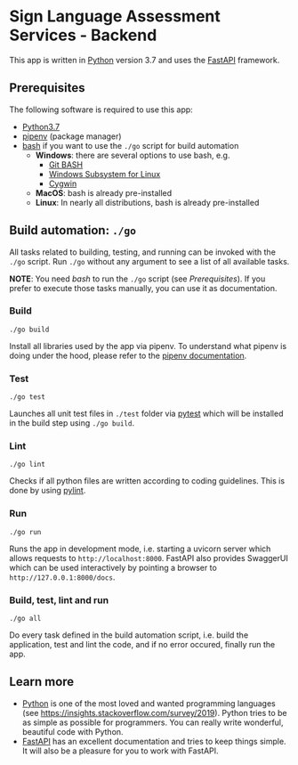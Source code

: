 # Sign Language Assessment Services - Backend

This app is written in [Python][1] version 3.7 and uses the [FastAPI][2] framework.

## Prerequisites

The following software is required to use this app:

- [Python3.7][1]
- [pipenv][3] (package manager)
- [bash][4] if you want to use the `./go` script for build automation
  - **Windows**: there are several options to use bash, e.g.
    - [Git BASH](https://gitforwindows.org/)
    - [Windows Subsystem for Linux][6]
    - [Cygwin][7]
  - **MacOS**: bash is already pre-installed
  - **Linux**: In nearly all distributions, bash is already pre-installed

## Build automation: `./go`

All tasks related to building, testing, and running can be invoked with the `./go` script.
Run `./go` without any argument to see a list of all available tasks.

**NOTE**: You need _bash_ to run the `./go` script (see _Prerequisites_).
If you prefer to execute those tasks manually, you can use it as documentation.

### Build

`./go build`

Install all libraries used by the app via pipenv. To understand what pipenv is doing under the hood,
please refer to the [pipenv documentation][3].

### Test

`./go test`

Launches all unit test files in `./test` folder via [pytest][8] which will be installed in the build step using `./go build`.

### Lint

`./go lint`

Checks if all python files are written according to coding guidelines. This is done by using [pylint][9].

### Run

`./go run`

Runs the app in development mode, i.e. starting a uvicorn server which allows requests to `http://localhost:8000`.
FastAPI also provides SwaggerUI which can be used interactively by pointing a browser to `http://127.0.0.1:8000/docs`.

### Build, test, lint and run

`./go all`

Do every task defined in the build automation script, i.e. build the application, test and lint the code, and if no error occured,
finally run the app.


## Learn more

- [Python][1] is one of the most loved and wanted programming languages (see https://insights.stackoverflow.com/survey/2019).
  Python tries to be as simple as possible for programmers. You can really write wonderful, beautiful code with Python.
- [FastAPI][2] has an excellent documentation and tries to keep things simple. It will also be a pleasure for you to work with FastAPI.


[1]: https://python.org
[2]: https://fastapi.tiangolo.com
[3]: https://github.com/pypa/pipenv
[4]: https://www.gnu.org/software/bash
[5]: https://gitforwindows.org
[6]: https://docs.microsoft.com/windows/wsl/install-win10
[7]: https://www.cygwin.com
[8]: https://docs.pytest.org
[9]: https://www.pylint.org
